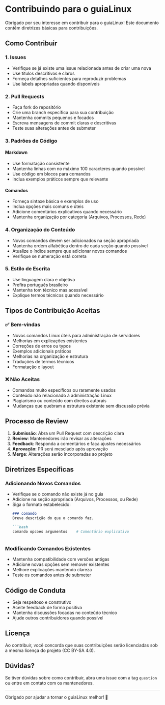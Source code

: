 # Contribuindo para o guiaLinux

Obrigado por seu interesse em contribuir para o guiaLinux! Este documento contém diretrizes básicas para contribuições.

## Como Contribuir

### 1. Issues
- Verifique se já existe uma issue relacionada antes de criar uma nova
- Use títulos descritivos e claros
- Forneça detalhes suficientes para reproduzir problemas
- Use labels apropriadas quando disponíveis

### 2. Pull Requests
- Faça fork do repositório
- Crie uma branch específica para sua contribuição
- Mantenha commits pequenos e focados
- Escreva mensagens de commit claras e descritivas
- Teste suas alterações antes de submeter

### 3. Padrões de Código

#### Markdown
- Use formatação consistente
- Mantenha linhas com no máximo 100 caracteres quando possível
- Use código em blocos para comandos
- Inclua exemplos práticos sempre que relevante

#### Comandos
- Forneça sintaxe básica e exemplos de uso
- Inclua opções mais comuns e úteis
- Adicione comentários explicativos quando necessário
- Mantenha organização por categoria (Arquivos, Processos, Rede)

### 4. Organização do Conteúdo
- Novos comandos devem ser adicionados na seção apropriada
- Mantenha ordem alfabética dentro de cada seção quando possível
- Atualize o índice sempre que adicionar novos comandos
- Verifique se numeração está correta

### 5. Estilo de Escrita
- Use linguagem clara e objetiva
- Prefira português brasileiro
- Mantenha tom técnico mas acessível
- Explique termos técnicos quando necessário

## Tipos de Contribuição Aceitas

### ✅ Bem-vindas
- Novos comandos Linux úteis para administração de servidores
- Melhorias em explicações existentes
- Correções de erros ou typos
- Exemplos adicionais práticos
- Melhorias na organização e estrutura
- Traduções de termos técnicos
- Formatação e layout

### ❌ Não Aceitas
- Comandos muito específicos ou raramente usados
- Conteúdo não relacionado à administração Linux
- Plagiarismo ou conteúdo com direitos autorais
- Mudanças que quebram a estrutura existente sem discussão prévia

## Processo de Review

1. **Submissão**: Abra um Pull Request com descrição clara
2. **Review**: Mantenedores irão revisar as alterações
3. **Feedback**: Responda a comentários e faça ajustes necessários
4. **Aprovação**: PR será mesclado após aprovação
5. **Merge**: Alterações serão incorporadas ao projeto

## Diretrizes Específicas

### Adicionando Novos Comandos
- Verifique se o comando não existe já no guia
- Adicione na seção apropriada (Arquivos, Processos, ou Rede)
- Siga o formato estabelecido:
  ```markdown
  ### comando
  Breve descrição do que o comando faz.
  
  ```bash
  comando opcoes argumentos    # Comentário explicativo
  ```
  ```

### Modificando Comandos Existentes
- Mantenha compatibilidade com versões antigas
- Adicione novas opções sem remover existentes
- Melhore explicações mantendo clareza
- Teste os comandos antes de submeter

## Código de Conduta

- Seja respeitoso e construtivo
- Aceite feedback de forma positiva
- Mantenha discussões focadas no conteúdo técnico
- Ajude outros contribuidores quando possível

## Licença

Ao contribuir, você concorda que suas contribuições serão licenciadas sob a mesma licença do projeto (CC BY-SA 4.0).

## Dúvidas?

Se tiver dúvidas sobre como contribuir, abra uma issue com a tag `question` ou entre em contato com os mantenedores.

---

Obrigado por ajudar a tornar o guiaLinux melhor! 🐧